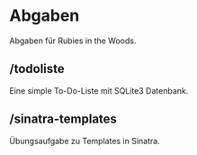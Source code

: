 # Abgaben

Abgaben für Rubies in the Woods.

## /todoliste

Eine simple To-Do-Liste mit SQLite3 Datenbank.

## /sinatra-templates

Übungsaufgabe zu Templates in Sinatra.
